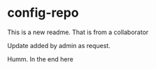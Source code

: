 # config-repo
This is a new readme. That is from a collaborator

Update added by admin as request.

Humm. In the end here
